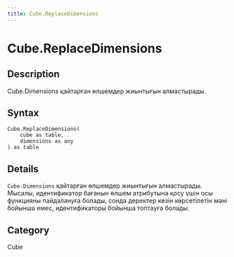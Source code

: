 ```yaml
---
title: Cube.ReplaceDimensions
---
```


# Cube.ReplaceDimensions


## Description

Cube.Dimensions қайтарған өлшемдер жиынтығын алмастырады.


## Syntax

```powerquery
Cube.ReplaceDimensions(
    cube as table,
    dimensions as any
) as table
```


## Details

<code>Cube.Dimensions</code> қайтарған өлшемдер жиынтығын алмастырады.    Мысалы, идентификатор бағанын өлшем атрибутына қосу үшін осы функцияны пайдалануға болады, сонда деректер көзін көрсетілетін мәні бойынша емес, идентификаторы бойынша топтауға болады.



## Category
Cube
